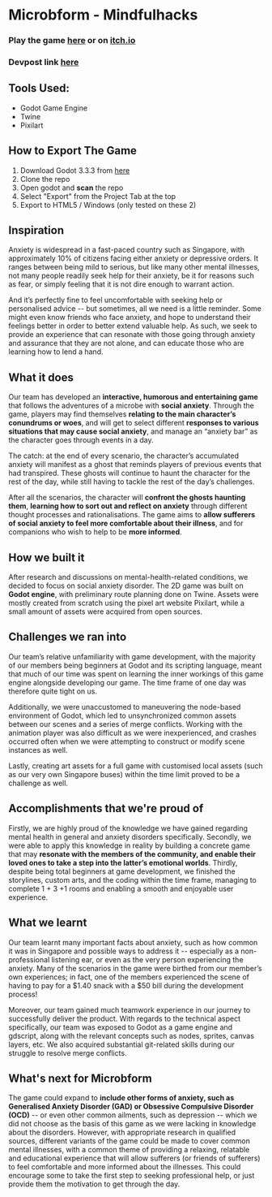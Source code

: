 # Microbform - Mindfulhacks

### Play the game [here](https://tkaixiang.github.io/mindfulhacks/) or on [itch.io](https://tkaixiang.itch.io/microbform)

### Devpost link [here](https://devpost.com/software/microbform)

## Tools Used:

- Godot Game Engine
- Twine
- Pixilart

## How to Export The Game

1. Download Godot 3.3.3 from [here](https://godotengine.org/download/windows)
2. Clone the repo
3. Open godot and **scan** the repo
4. Select "Export" from the Project Tab at the top
5. Export to HTML5 / Windows (only tested on these 2)

## Inspiration
Anxiety is widespread in a fast-paced country such as Singapore, with approximately 10% of citizens facing either anxiety or depressive orders. It ranges between being mild to serious, but like many other mental illnesses, not many people readily seek help for their anxiety, be it for reasons such as fear, or simply feeling that it is not dire enough to warrant action. 

And it’s perfectly fine to feel uncomfortable with seeking help or personalised advice -- but sometimes, all we need is a little reminder. Some might even know friends who face anxiety, and hope to understand their feelings better in order to better extend valuable help. As such, we seek to provide an experience that can resonate with those going through anxiety and assurance that they are not alone, and can educate those who are learning how to lend a hand.

## What it does
Our team has developed an **interactive, humorous and entertaining game** that follows the adventures of a microbe with **social anxiety**. Through the game, players may find themselves **relating to the main character’s conundrums or woes**, and will get to select different **responses to various situations that may cause social anxiety**, and manage an “anxiety bar” as the character goes through events in a day. 

The catch: at the end of every scenario, the character’s accumulated anxiety will manifest as a ghost that reminds players of previous events that had transpired. These ghosts will continue to haunt the character for the rest of the day, while still having to tackle the rest of the day’s challenges.

After all the scenarios, the character will **confront the ghosts haunting them**, **learning how to sort out and reflect on anxiety** through different thought processes and rationalisations. The game aims to **allow sufferers of social anxiety to feel more comfortable about their illness**, and for companions who wish to help to be **more informed**. 

## How we built it
After research and discussions on mental-health-related conditions, we decided to focus on social anxiety disorder. The 2D game was built on **Godot engine**, with preliminary route planning done on Twine. Assets were mostly created from scratch using the pixel art website Pixilart, while a small amount of assets were acquired from open sources. 

## Challenges we ran into
Our team’s relative unfamiliarity with game development, with the majority of our members being beginners at Godot and its scripting language, meant that much of our time was spent on learning the inner workings of this game engine alongside developing our game. The time frame of one day was therefore quite tight on us. 

Additionally, we were unaccustomed to maneuvering the node-based environment of Godot, which led to unsynchronized common assets between our scenes and a series of merge conflicts. Working with the animation player was also difficult as we were inexperienced, and crashes occurred often when we were attempting to construct or modify scene instances as well.

Lastly, creating art assets for a full game with customised local assets (such as our very own Singapore buses) within the time limit proved to be a challenge as well.

## Accomplishments that we're proud of
Firstly, we are highly proud of the knowledge we have gained regarding mental health in general and anxiety disorders specifically. Secondly, we were able to apply this knowledge in reality by building a concrete game that may **resonate with the members of the community, and enable their loved ones to take a step into the latter’s emotional worlds**. Thirdly, despite being total beginners at game development, we finished the storylines, custom arts, and the coding within the time frame, managing to complete 1 + 3 +1 rooms and enabling a smooth and enjoyable user experience.

## What we learnt
Our team learnt many important facts about anxiety, such as how common it was in Singapore and possible ways to address it -- especially as a non-professional listening ear, or even as the very person experiencing the anxiety. Many of the scenarios in the game were birthed from our member’s own experiences; in fact, one of the members experienced the scene of having to pay for a $1.40 snack with a $50 bill during the development process! 

Moreover, our team gained much teamwork experience in our journey to successfully deliver the product. With regards to the technical aspect specifically, our team was exposed to Godot as a game engine and gdscript, along with the relevant concepts such as nodes, sprites, canvas layers, etc. We also acquired substantial git-related skills during our struggle to resolve merge conflicts. 

## What's next for Microbform
The game could expand to **include other forms of anxiety, such as Generalised Anxiety Disorder (GAD) or Obsessive Compulsive Disorder (OCD)** -- or even other common ailments, such as depression -- which we did not choose as the basis of this game as we were lacking in knowledge about the disorders. However, with appropriate research in qualified sources, different variants of the game could be made to cover common mental illnesses, with a common theme of providing a relaxing, relatable and educational experience that will allow sufferers (or friends of sufferers) to feel comfortable and more informed about the illnesses. This could encourage some to take the first step to seeking professional help, or just provide them the motivation to get through the day.
